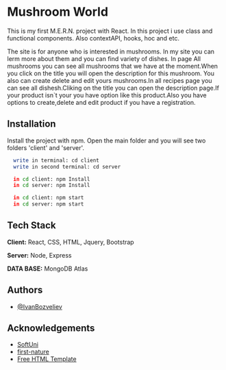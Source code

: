 
# Mushroom World
 
This is my first M.E.R.N. project with React.
In this project i use class and functional components.
Also contextAPI, hooks, hoc and etc.

The site is for anyone who is interested in mushrooms.
In my site you can lerm more about them and you can find variety of dishes.
In page All mushrooms you can see all mushrooms that we have at the moment.When you click on the title you will open the description for this mushroom.
You also can create delete and edit yours mushrooms.In all recipes page you can see all dishesh.Cliking on the title you can open the description page.If your product isn`t your you have option like this product.Also you have options to create,delete and edit product if you have a registration. 
## Installation

Install the project with npm.
Open the main folder and you will see two folders 'client' and 'server'.

```bash
  write in terminal: cd client
  write in second terminal: cd server
```
```bash
  in cd client: npm Install
  in cd server: npm Install
```
```bash
  in cd client: npm start
  in cd server: npm start
```
## Tech Stack

**Client:** React, CSS, HTML, Jquery, Bootstrap

**Server:** Node, Express

**DATA BASE:** MongoDB Atlas


## Authors

- [@IvanBozveliev](https://github.com/IvanBozveliev)


## Acknowledgements
 - [SoftUni](https://softuni.bg)
 - [first-nature](https://www.first-nature.com/)
 - [Free HTML Template](https://html.design/)

